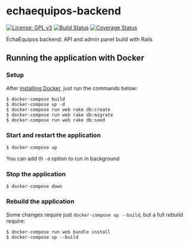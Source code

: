 # echaequipos-backend

[![License: GPL v3](https://img.shields.io/badge/License-GPL%20v3-blue.svg)](https://www.gnu.org/licenses/gpl-3.0)
[![Build Status](https://travis-ci.com/fblupi/echaequipos-backend.svg?branch=develop)](https://travis-ci.com/fblupi/echaequipos-backend)
[![Coverage Status](https://coveralls.io/repos/github/fblupi/echaequipos-backend/badge.svg)](https://coveralls.io/github/fblupi/echaequipos-backend)

EchaEquipos backend: API and admin panel build with Rails

## Running the application with Docker

### Setup

After [installing Docker](https://docs.docker.com/get-docker/), just run the commands below:

```
$ docker-compose build
$ docker-compose up -d
$ docker-compose run web rake db:create
$ docker-compose run web rake db:migrate
$ docker-compose run web rake db:seed
```

### Start and restart the application

```
$ docker-compose up
```

You can add th `-d` option to run in background

### Stop the application

```
$ docker-compose down
```

### Rebuild the application

Some changes require just `docker-compose up --build`, but a full rebuild require:

```
$ docker-compose run web bundle install
$ docker-compose up --build
```
